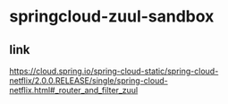 # springcloud-zuul-sandbox

## link

<https://cloud.spring.io/spring-cloud-static/spring-cloud-netflix/2.0.0.RELEASE/single/spring-cloud-netflix.html#_router_and_filter_zuul>
